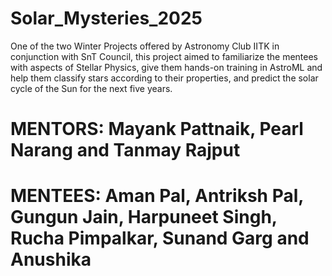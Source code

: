# Solar_Mysteries_2025
One of the two Winter Projects offered by Astronomy Club IITK in conjunction with SnT Council, this project aimed to familiarize the mentees with aspects of Stellar Physics, give them hands-on training in AstroML and help them classify stars according to their properties, and predict the solar cycle of the Sun for the next five years.

# MENTORS: Mayank Pattnaik, Pearl Narang and Tanmay Rajput
# MENTEES: Aman Pal, Antriksh Pal, Gungun Jain, Harpuneet Singh, Rucha Pimpalkar, Sunand Garg and Anushika

